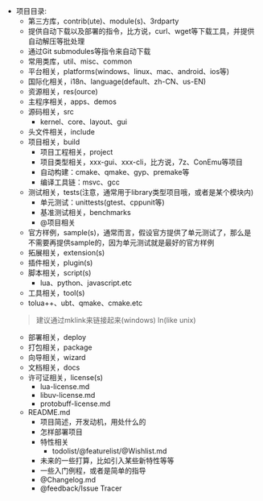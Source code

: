  - 项目目录:
   - 第三方库，contrib(ute)、module(s)、3rdparty
    - 提供自动下载以及部署的指令，比方说，curl、wget等下载工具，并提供自动解压等批处理
    - 通过Git submodules等指令来自动下载
   - 常用类库，util、misc、common
   - 平台相关，platforms(windows、linux、mac、android、ios等)
   - 国际化相关，i18n、language(default、zh-CN、us-EN)
   - 资源相关，res(ource)
   - 主程序相关，apps、demos
   - 源码相关，src
     - kernel、core、layout、gui
   - 头文件相关，include
   - 项目相关，build
     - 项目工程相关，project
     - 项目类型相关，xxx-gui、xxx-cli，比方说，7z、ConEmu等项目
     - 自动构建：cmake、qmake、gyp、premake等
     - 编译工具链：msvc、gcc
   - 测试相关，tests(注意，通常用于library类型项目哦，或者是某个模块内)
     - 单元测试：unittests(gtest、cppunit等)
     - 基准测试相关，benchmarks
     - @项目相关
   - 官方样例，sample(s)，通常而言，假设官方提供了单元测试了，那么是不需要再提供sample的，因为单元测试就是最好的官方样例
   - 拓展相关，extension(s)
   - 插件相关，plugin(s)
   - 脚本相关，script(s)
     - lua、python、javascript.etc
   - 工具相关，tool(s)
    - tolua++、ubt、qmake、cmake.etc
    >建议通过mklink来链接起来(windows) ln(like unix)
   - 部署相关，deploy
   - 打包相关，package
   - 向导相关，wizard
   - 文档相关，docs
   - 许可证相关，license(s)
     - lua-license.md
     - libuv-license.md
     - protobuff-license.md
   - README.md
     - 项目简述，开发动机，用处什么的
     - 怎样部署项目
     - 特性相关
       - todolist/@featurelist/@Wishlist.md
     - 未来的一些打算，比如引入某些新特性等等
     - 一些入门例程，或者是简单的指导
     - @Changelog.md
     - @feedback/Issue Tracer
